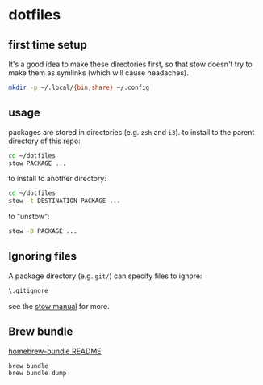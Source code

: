 # dotfiles

## first time setup

It's a good idea to make these directories first, so that stow doesn't try to make
them as symlinks (which will cause headaches).

```bash
mkdir -p ~/.local/{bin,share} ~/.config
```

## usage

packages are stored in directories (e.g. `zsh` and `i3`).  to install to the
parent directory of this repo:

```bash
cd ~/dotfiles
stow PACKAGE ...
```

to install to another directory:

```bash
cd ~/dotfiles
stow -t DESTINATION PACKAGE ...
```

to "unstow":

```bash
stow -D PACKAGE ...
```

## Ignoring files

A package directory (e.g. `git/`) can specify files to ignore:

```bash
\.gitignore
```

see the [stow manual][stowignore] for more.

[stowignore]: <http://www.gnu.org/software/stow/manual/html_node/Types-And-Syntax-Of-Ignore-Lists.html>

## Brew bundle

[homebrew-bundle README](https://github.com/Homebrew/homebrew-bundle/blob/master/README.md)

```bash
brew bundle
brew bundle dump
```
